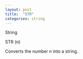 ```yaml
---
layout: post
title:  "STR"
categories: string
---
```

String

STR (n)

Converts the number n into a string.

